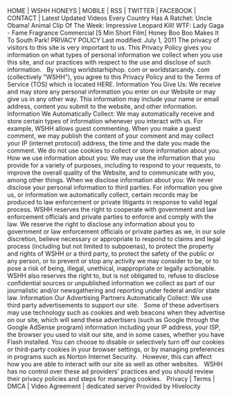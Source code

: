 HOME | WSHH HONEYS | MOBILE | RSS | TWITTER | FACEBOOK | CONTACT | Latest Updated Videos Every Country Has A Ratchet: Uncle Obama! Animal Clip Of The Week: Impressive Leopard Kill! WTF: Lady Gaga - Fame Fragrance Commercial \[5 Min Short Film\] Honey Boo Boo Makes It To South Park! PRIVACY POLICY Last modified: July 1, 2011 The privacy of visitors to this site is very important to us. This Privacy Policy gives you information on what types of personal information we collect when you use this site, and our practices with respect to the use and disclose of such information.   By visiting worldstarhiphop. com or worldstarcandy. com (collectively "WSHH"), you agree to this Privacy Policy and to the Terms of Service (TOS) which is located HERE. Information You Give Us: We receive and may store any personal information you enter on our Website or may give us in any other way. This information may include your name or email address, content you submit to the website, and other information. Information We Automatically Collect: We may automatically receive and store certain types of information whenever you interact with us. For example, WSHH allows guest commenting. When you make a guest comment, we may publish the content of your comment and may collect your IP (internet protocol) address, the time and the date you made the comment. We do not use cookies to collect or store information about you. How we use information about you: We may use the information that you provide for a variety of purposes, including to respond to your requests, to improve the overall quality of the Website, and to communicate with you, among other things. When we disclose information about you: We never disclose your personal information to third parties. For information you give us, or information we automatically collect, certain records may be produced to law enforcement or private litigants in response to valid legal process. WSHH reserves the right to cooperate with government and law enforcement officials and private parties to enforce and comply with the law. We reserve the right to disclose any information about you to government or law enforcement officials or private parties as we, in our sole discretion, believe necessary or appropriate to respond to claims and legal process (including but not limited to subpoenas), to protect the property and rights of WSHH or a third party, to protect the safety of the public or any person, or to prevent or stop any activity we may consider to be, or to pose a risk of being, illegal, unethical, inappropriate or legally actionable. WSHH also reserves the right to, but is not obligated to, refuse to disclose confidential sources or unpublished information we collect as part of our journalistic and/or newsgathering and reporting under federal and/or state law. Information Our Advertising Partners Automatically Collect: We use third party advertisements to support our site.   Some of these advertisers may use technology such as cookies and web beacons when they advertise on our site, which will send these advertisers (such as Google through the Google AdSense program) information including your IP address, your ISP, the browser you used to visit our site, and in some cases, whether you have Flash installed. You can choose to disable or selectively turn off our cookies or third-party cookies in your browser settings, or by managing preferences in programs such as Norton Internet Security.   However, this can affect how you are able to interact with our site as well as other websites.   WSHH has no control over these ad providers' practices and you should review their privacy policies and steps for managing cookies.   Privacy | Terms | DMCA | Video Agreement | dedicated server Provided by Hivelocity